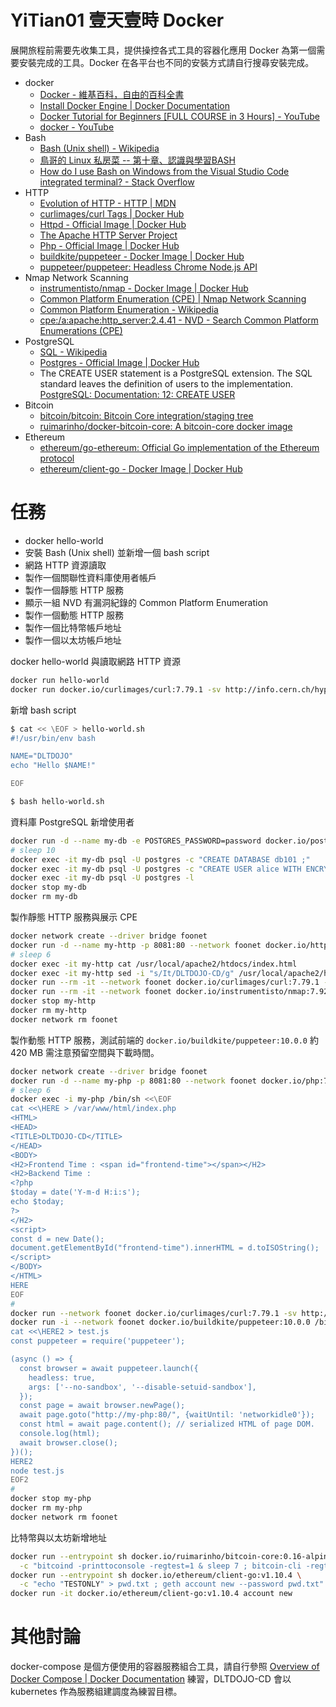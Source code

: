 # YiTian01 壹天壹時 Docker

展開旅程前需要先收集工具，提供操控各式工具的容器化應用 Docker 為第一個需要安裝完成的工具。Docker 在各平台也不同的安裝方式請自行搜尋安裝完成。

- docker
  - [Docker - 維基百科，自由的百科全書](https://zh.wikipedia.org/zh-tw/Docker)
  - [Install Docker Engine | Docker Documentation](https://docs.docker.com/engine/install/)
  - [Docker Tutorial for Beginners [FULL COURSE in 3 Hours] - YouTube](https://www.youtube.com/watch?v=3c-iBn73dDE)
  - [docker - YouTube](https://www.youtube.com/results?search_query=docker&sp=EgIYAg%253D%253D)
- Bash
  - [Bash (Unix shell) - Wikipedia](https://en.wikipedia.org/wiki/Bash_(Unix_shell))
  - [鳥哥的 Linux 私房菜 -- 第十章、認識與學習BASH](http://linux.vbird.org/linux_basic/0320bash.php)
  - [How do I use Bash on Windows from the Visual Studio Code integrated terminal? - Stack Overflow](https://stackoverflow.com/questions/42606837/how-do-i-use-bash-on-windows-from-the-visual-studio-code-integrated-terminal)
- HTTP
  - [Evolution of HTTP - HTTP | MDN](https://developer.mozilla.org/en-US/docs/Web/HTTP/Basics_of_HTTP/Evolution_of_HTTP#invention_of_the_world_wide_web)
  - [curlimages/curl Tags | Docker Hub](https://hub.docker.com/r/curlimages/curl/tags?page=1&ordering=last_updated)
  - [Httpd - Official Image | Docker Hub](https://hub.docker.com/_/httpd)
  - [The Apache HTTP Server Project](https://httpd.apache.org/)
  - [Php - Official Image | Docker Hub](https://hub.docker.com/_/php)
  - [buildkite/puppeteer - Docker Image | Docker Hub](https://hub.docker.com/r/buildkite/puppeteer)
  - [puppeteer/puppeteer: Headless Chrome Node.js API](https://github.com/puppeteer/puppeteer)
- Nmap Network Scanning
  - [instrumentisto/nmap - Docker Image | Docker Hub](https://hub.docker.com/r/instrumentisto/nmap)
  - [Common Platform Enumeration (CPE) | Nmap Network Scanning](https://nmap.org/book/output-formats-cpe.html)
  - [Common Platform Enumeration - Wikipedia](https://en.wikipedia.org/wiki/Common_Platform_Enumeration)
  - [cpe:/a:apache:http_server:2.4.41 - NVD - Search Common Platform Enumerations (CPE)](https://nvd.nist.gov/products/cpe/search/results?namingFormat=2.2&keyword=cpe%3A%2Fa%3Aapache%3Ahttp_server%3A2.4.41)
- PostgreSQL
  - [SQL - Wikipedia](https://en.wikipedia.org/wiki/SQL)
  - [Postgres - Official Image | Docker Hub](https://hub.docker.com/_/postgres?tab=description&page=1&ordering=last_updated)
  - The CREATE USER statement is a PostgreSQL extension. The SQL standard leaves the definition of users to the implementation. [PostgreSQL: Documentation: 12: CREATE USER](https://www.postgresql.org/docs/12/sql-createuser.html)
- Bitcoin
  - [bitcoin/bitcoin: Bitcoin Core integration/staging tree](https://github.com/bitcoin/bitcoin)
  - [ruimarinho/docker-bitcoin-core: A bitcoin-core docker image](https://github.com/ruimarinho/docker-bitcoin-core)
- Ethereum
  - [ethereum/go-ethereum: Official Go implementation of the Ethereum protocol](https://github.com/ethereum/go-ethereum)
  - [ethereum/client-go - Docker Image | Docker Hub](https://hub.docker.com/r/ethereum/client-go)

# 任務

- docker hello-world
- 安裝 Bash (Unix shell) 並新增一個 bash script
- 網路 HTTP 資源讀取
- 製作一個關聯性資料庫使用者帳戶
- 製作一個靜態 HTTP 服務
- 顯示一組 NVD 有漏洞紀錄的 Common Platform Enumeration
- 製作一個動態 HTTP 服務
- 製作一個比特幣帳戶地址
- 製作一個以太坊帳戶地址

docker hello-world 與讀取網路 HTTP 資源

```sh
docker run hello-world
docker run docker.io/curlimages/curl:7.79.1 -sv http://info.cern.ch/hypertext/WWW/TheProject.html
```

新增 bash script

```sh
$ cat << \EOF > hello-world.sh
#!/usr/bin/env bash

NAME="DLTDOJO"
echo "Hello $NAME!"

EOF

$ bash hello-world.sh
```


資料庫 PostgreSQL 新增使用者

```sh
docker run -d --name my-db -e POSTGRES_PASSWORD=password docker.io/postgres:13-alpine
# sleep 10
docker exec -it my-db psql -U postgres -c "CREATE DATABASE db101 ;"
docker exec -it my-db psql -U postgres -c "CREATE USER alice WITH ENCRYPTED PASSWORD 'alicepass'; GRANT ALL PRIVILEGES ON DATABASE db101 TO alice;"
docker exec -it my-db psql -U postgres -l
docker stop my-db
docker rm my-db
```

製作靜態 HTTP 服務與展示 CPE

```sh
docker network create --driver bridge foonet
docker run -d --name my-http -p 8081:80 --network foonet docker.io/httpd:2.4.41-alpine
# sleep 6
docker exec -it my-http cat /usr/local/apache2/htdocs/index.html
docker exec -it my-http sed -i "s/It/DLTDOJO-CD/g" /usr/local/apache2/htdocs/index.html
docker run --rm -it --network foonet docker.io/curlimages/curl:7.79.1 -sv http://my-http:80
docker run --rm -it --network foonet docker.io/instrumentisto/nmap:7.92 -A -T4 -oX - my-http
docker stop my-http
docker rm my-http
docker network rm foonet
```

製作動態 HTTP 服務，測試前端的 ```docker.io/buildkite/puppeteer:10.0.0``` 約 420 MB 需注意預留空間與下載時間。

```sh
docker network create --driver bridge foonet
docker run -d --name my-php -p 8081:80 --network foonet docker.io/php:7.2-apache
# sleep 6
docker exec -i my-php /bin/sh <<\EOF
cat <<\HERE > /var/www/html/index.php
<HTML>
<HEAD>
<TITLE>DLTDOJO-CD</TITLE>
</HEAD>
<BODY>
<H2>Frontend Time : <span id="frontend-time"></span></H2>
<H2>Backend Time : 
<?php 
$today = date('Y-m-d H:i:s'); 
echo $today; 
?>
</H2>
<script>
const d = new Date();
document.getElementById("frontend-time").innerHTML = d.toISOString();
</script>
</BODY>
</HTML>
HERE
EOF
# 
docker run --network foonet docker.io/curlimages/curl:7.79.1 -sv http://my-php:80
docker run -i --network foonet docker.io/buildkite/puppeteer:10.0.0 /bin/sh <<\EOF2
cat <<\HERE2 > test.js
const puppeteer = require('puppeteer');

(async () => {
  const browser = await puppeteer.launch({
    headless: true,
    args: ['--no-sandbox', '--disable-setuid-sandbox'],
  });
  const page = await browser.newPage();
  await page.goto("http://my-php:80/", {waitUntil: 'networkidle0'});
  const html = await page.content(); // serialized HTML of page DOM.
  console.log(html);
  await browser.close();
})();
HERE2
node test.js
EOF2
#
docker stop my-php
docker rm my-php
docker network rm foonet
```

比特幣與以太坊新增地址

```sh
docker run --entrypoint sh docker.io/ruimarinho/bitcoin-core:0.16-alpine \
  -c "bitcoind -printtoconsole -regtest=1 & sleep 7 ; bitcoin-cli -regtest getnewaddress"
docker run --entrypoint sh docker.io/ethereum/client-go:v1.10.4 \
  -c "echo "TESTONLY" > pwd.txt ; geth account new --password pwd.txt"
docker run -it docker.io/ethereum/client-go:v1.10.4 account new
```

# 其他討論

docker-compose 是個方便使用的容器服務組合工具，請自行參照 [Overview of Docker Compose | Docker Documentation](https://docs.docker.com/compose/) 練習，DLTDOJO-CD 會以 kubernetes 作為服務組建調度為練習目標。